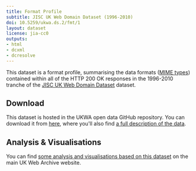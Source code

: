 ```yaml
---
title: Format Profile
subtitle: JISC UK Web Domain Dataset (1996-2010)
doi: 10.5259/ukwa.ds.2/fmt/1
layout: dataset
license: jia-cc0
outputs:
- html
- dcxml
- dcresolve
---
```


This dataset is a format profile, summarising the data formats ([MIME types](https://developer.mozilla.org/en-US/docs/Web/HTTP/Basics_of_HTTP/MIME_types)) contained within all of the HTTP 200 OK responses in the 1996-2010 tranche of the [JISC UK Web Domain Dataset](..) dataset.

Download
--------

This dataset is hosted in the UKWA open data GitHub repository. You can download it from [here](https://github.com/ukwa/opendata/tree/gh-pages/ukwa.ds.2/fmt), where you'll also find [a full description of the data](https://github.com/ukwa/opendata/tree/gh-pages/ukwa.ds.2/fmt#uk-web-domain-dataset-1996-2010-format-profile).

## Analysis & Visualisations ##
You can find [some analysis and visualisations based on this dataset](http://www.webarchive.org.uk/ukwa/visualisation/ukwa.ds.2/fmt) on the main UK Web Archive website.




